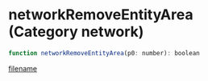 # networkRemoveEntityArea (Category network)

```js
function networkRemoveEntityArea(p0: number): boolean
```

[filename](networkRemoveEntityArea_m.md ':include')